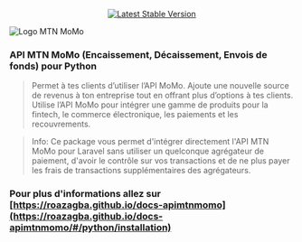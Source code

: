 <p align="center">
<a href="https://packagist.org/packages/roazagba/apimtnmomo"><img src="https://img.shields.io/pypi/v/raapimtnmomo" alt="Latest Stable Version"></a>
</p>

![Logo MTN MoMo](https://uploads-eu-west-1.insided.com/mtngroup-en/attachment/96f3ec28-bc42-49ee-be5d-6ed5345e516c_thumb.png)

### API MTN MoMo (Encaissement, Décaissement, Envois de fonds) pour Python

> Permet à tes clients d’utiliser l’API MoMo. Ajoute une nouvelle source de revenus à ton entreprise tout en offrant plus d’options à tes clients. Utilise l’API MoMo pour intégrer une gamme de produits pour la fintech, le commerce électronique, les paiements et les recouvrements.

> Info: Ce package vous permet d'intégrer directement l'API MTN MoMo pour Laravel sans utiliser un quelconque agrégateur de paiement, d'avoir le contrôle sur vos transactions et de ne plus payer les frais de transactions supplémentaires des agrégateurs.

### Pour plus d'informations allez sur [https://roazagba.github.io/docs-apimtnmomo](https://roazagba.github.io/docs-apimtnmomo/#/python/installation)
